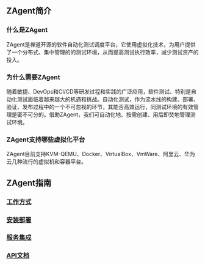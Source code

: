 ## ZAgent简介

### 什么是ZAgent

ZAgent是禅道开源的软件自动化测试调度平台，它使用虚拟化技术，为用户提供了一个分布式、集中管理的的测试环境，从而提高测试执行效率，减少测试资产的投入。

### 为什么需要ZAgent

随着敏捷、DevOps和CI/CD等研发过程和实践的广泛应用，软件测试、特别是自动化测试面临着越来越大的机遇和挑战。自动化测试，作为流水线的构建、部署、验证、发布过程中的一个不可忽视的环节，其能否高效运行，同测试环境的有效管理是密不可分的。借助ZAgent，我们可自动化地、按需创建、用后即焚地管理测试环境。

### ZAgent支持哪些虚拟化平台

ZAgent目前支持KVM-QEMU、Docker、VirtualBox、VmWare、阿里云、华为云几种流行的虚拟机和容器平台。

## ZAgent指南

### [工作方式](other/work.md)

### [安装部署](deploy/index.md)

### [服务集成](integration/index.md)

### [API文档](api/index.md)
